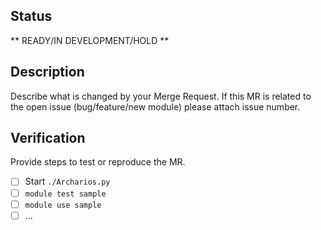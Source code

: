 ## Status
** READY/IN DEVELOPMENT/HOLD **

## Description
Describe what is changed by your Merge Request. If this MR is related to the open issue (bug/feature/new module) please attach issue number.

## Verification
Provide steps to test or reproduce the MR.
- [ ] Start `./Archarios.py`
- [ ] `module test sample`
- [ ] `module use sample`
- [ ] ...

